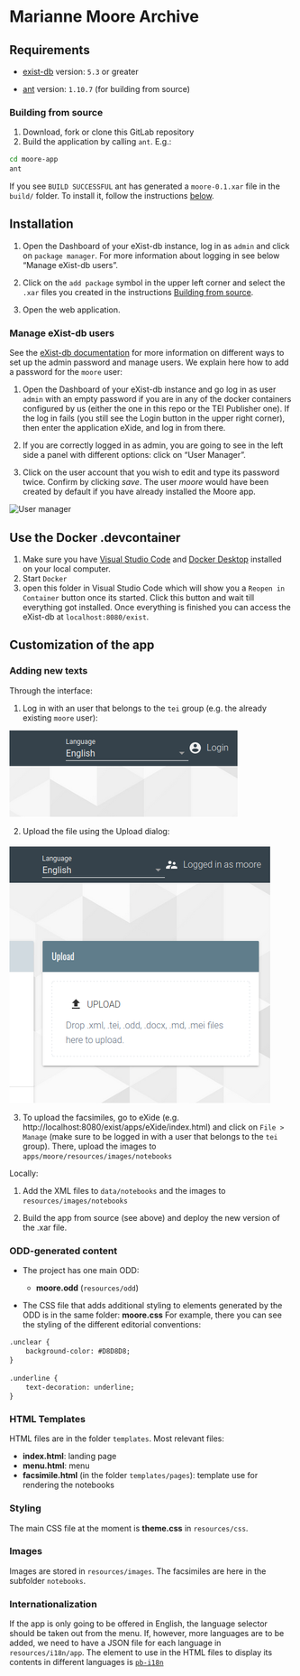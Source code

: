 # Marianne Moore Archive


## Requirements

*   [exist-db](http://exist-db.org/exist/apps/homepage/index.html) version: `5.3` or greater

*   [ant](http://ant.apache.org) version: `1.10.7` \(for building from source\)

### Building from source

1.  Download, fork or clone this GitLab repository  
2.  Build the application by calling `ant`. E.g.:
```bash
cd moore-app
ant
```

If you see `BUILD SUCCESSFUL` ant has generated a `moore-0.1.xar` file in the `build/` folder.
To install it, follow the instructions [below](#installation).

## Installation 

1.  Open the Dashboard of your eXist-db instance, log in as `admin` and click on `package manager`. For more information about logging in see below “Manage eXist-db users”.

2. Click on the `add package` symbol in the upper left corner and select the `.xar` files you created in the instructions [Building from source](#building-from-source).

3. Open the web application.

### Manage eXist-db users

See the [eXist-db documentation](https://exist-db.org/exist/apps/doc/security) for more information on different ways to set up the admin password and manage users. We explain here how to add a password for the `moore` user:

1.  Open the Dashboard of your eXist-db instance and go log in as user `admin` with an empty password if you are in any of the docker containers configured by us (either the one in this repo or the TEI Publisher one). If the log in fails (you still see the Login button in the upper right corner), then enter the application eXide, and log in from there.

2. If you are correctly logged in as admin, you are going to see in the left side a panel with different options: click on “User Manager”.

3. Click on the user account that you wish to edit and type its password twice. Confirm by clicking *save*. The user *moore* would have been created by default if you have already installed the Moore app.

![User manager](https://exist-db.org/exist/apps/doc/data/security/assets/usermanager.png)



## Use the Docker .devcontainer

1. Make sure you have [Visual Studio Code](https://code.visualstudio.com/) and [Docker Desktop](https://www.docker.com/products/docker-desktop/) installed on your local computer.
2. Start `Docker`
3. open this folder in Visual Studio Code which will show you a `Reopen in Container` button once its started. Click this button and wait till everything got installed. Once everything is finished you can access the eXist-db at `localhost:8080/exist`. 

## Customization of the app

### Adding new texts

Through the interface:

1. Log in with an user that belongs to the `tei` group (e.g. the already existing `moore` user): 

![Login screenshot](docs/login.png)

2. Upload the file using the Upload dialog:

![Upload screenshot](docs/upload.png)

3. To upload the facsimiles, go to eXide (e.g. http://localhost:8080/exist/apps/eXide/index.html) and click on `File > Manage` (make sure to be logged in with a user that belongs to the `tei` group). There, upload the images to `apps/moore/resources/images/notebooks`

Locally:

1. Add the XML files to `data/notebooks` and the images to `resources/images/notebooks`

2. Build the app from source (see above) and deploy the new version of the .xar file.

### ODD-generated content

- The project has one main ODD:
    - **moore.odd** (`resources/odd`)

- The CSS file that adds additional styling to elements generated by the ODD is in the same folder: **moore.css** For example, there you can see the styling of the different editorial conventions:

```
.unclear {
    background-color: #D8D8D8;
}

.underline {
    text-decoration: underline;
}
```

### HTML Templates

HTML files are in the folder `templates`. Most relevant files:

- **index.html**: landing page
- **menu.html**: menu
- **facsimile.html** (in the folder `templates/pages`): template use for rendering the notebooks

### Styling 

The main CSS file at the moment is **theme.css** in `resources/css`.

### Images

Images are stored in `resources/images`. The facsimiles are here in the subfolder `notebooks`.

### Internationalization

If the app is only going to be offered in English, the language selector should be taken out from the menu. If, however, more languages are to be added, we need to have a JSON file for each language in `resources/i18n/app`. The element to use in the HTML files to display its contents in different languages is [`pb-i18n`](https://unpkg.com/@teipublisher/pb-components@2.23.2/dist/api.html#pb-i18n.0)